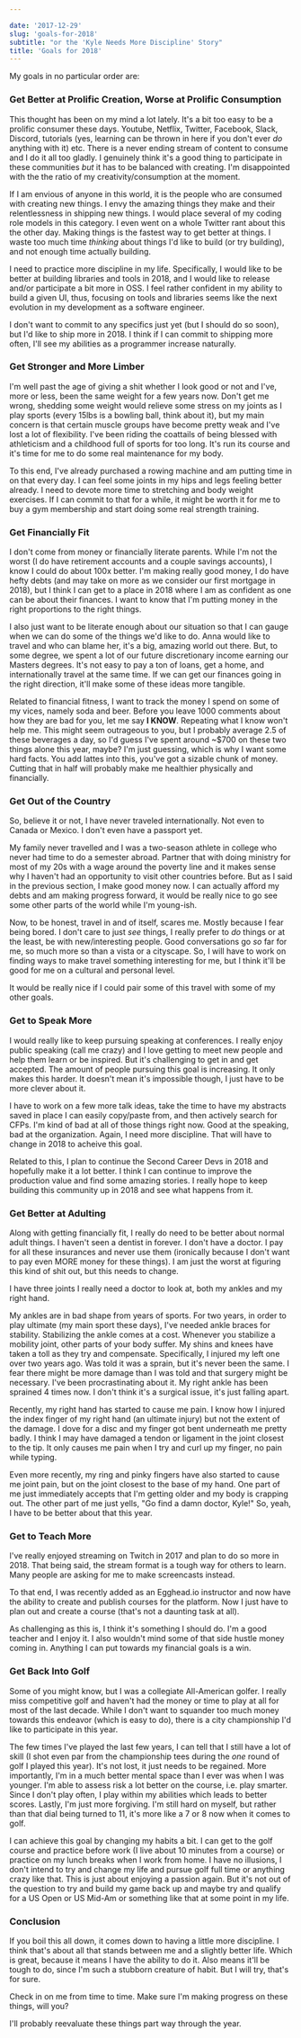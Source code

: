 ```yaml
---

date: '2017-12-29'
slug: 'goals-for-2018'
subtitle: "or the 'Kyle Needs More Discipline' Story"
title: 'Goals for 2018'
---
```


My goals in no particular order are:

### Get Better at Prolific Creation, Worse at Prolific Consumption

This thought has been on my mind a lot lately. It's a bit too easy to be a prolific consumer these days. Youtube, Netflix, Twitter, Facebook, Slack, Discord, tutorials (yes, learning can be thrown in here if you don't ever _do_ anything with it) etc. There is a never ending stream of content to consume and I do it all too gladly. I genuinely think it's a good thing to participate in these communities _but_ it has to be balanced with creating. I'm disappointed with the the ratio of my creativity/consumption at the moment.

If I am envious of anyone in this world, it is the people who are consumed with creating new things. I envy the amazing things they make and their relentlessness in shipping new things. I would place several of my coding role models in this category. I even went on a whole Twitter rant about this the other day. Making things is the fastest way to get better at things. I waste too much time _thinking_ about things I'd like to build (or try building), and not enough time actually building.

I need to practice more discipline in my life. Specifically, I would like to be better at building libraries and tools in 2018, and I would like to release and/or participate a bit more in OSS. I feel rather confident in my ability to build a given UI, thus, focusing on tools and libraries seems like the next evolution in my development as a software engineer.

I don't want to commit to any specifics just yet (but I should do so soon), but I'd like to ship more in 2018. I think if I can commit to shipping more often, I'll see my abilities as a programmer increase naturally.

### Get Stronger and More Limber

I'm well past the age of giving a shit whether I look good or not and I've, more or less, been the same weight for a few years now. Don't get me wrong, shedding some weight would relieve some stress on my joints as I play sports (every 15lbs is a bowling ball, think about it), but my main concern is that certain muscle groups have become pretty weak and I've lost a lot of flexibility. I've been riding the coattails of being blessed with athleticism and a childhood full of sports for too long. It's run its course and it's time for me to do some real maintenance for my body.

To this end, I've already purchased a rowing machine and am putting time in on that every day. I can feel some joints in my hips and legs feeling better already. I need to devote more time to stretching and body weight exercises. If I can commit to that for a while, it might be worth it for me to buy a gym membership and start doing some real strength training.

### Get Financially Fit

I don't come from money or financially literate parents. While I'm not the worst (I do have retirement accounts and a couple savings accounts), I know I could do about 100x better. I'm making really good money, I do have hefty debts (and may take on more as we consider our first mortgage in 2018), but I think I can get to a place in 2018 where I am as confident as one can be about their finances. I want to know that I'm putting money in the right proportions to the right things.

I also just want to be literate enough about our situation so that I can gauge when we can do some of the things we'd like to do. Anna would like to travel and who can blame her, it's a big, amazing world out there. But, to some degree, we spent a lot of our future discretionary income earning our Masters degrees. It's not easy to pay a ton of loans, get a home, and internationally travel at the same time. If we can get our finances going in the right direction, it'll make some of these ideas more tangible.

Related to financial fitness, I want to track the money I spend on some of my vices, namely soda and beer. Before you leave 1000 comments about how they are bad for you, let me say **I KNOW**. Repeating what I know won't help me. This might seem outrageous to you, but I probably average 2.5 of these beverages a day, so I'd guess I've spent around ~\$700 on these two things alone this year, maybe? I'm just guessing, which is why I want some hard facts. You add lattes into this, you've got a sizable chunk of money. Cutting that in half will probably make me healthier physically and financially.

### Get Out of the Country

So, believe it or not, I have never traveled internationally. Not even to Canada or Mexico. I don't even have a passport yet.

My family never travelled and I was a two-season athlete in college who never had time to do a semester abroad. Partner that with doing ministry for most of my 20s with a wage around the poverty line and it makes sense why I haven't had an opportunity to visit other countries before. But as I said in the previous section, I make good money now. I can actually afford my debts and am making progress forward, it would be really nice to go see some other parts of the world while I'm young-ish.

Now, to be honest, travel in and of itself, scares me. Mostly because I fear being bored. I don't care to just _see_ things, I really prefer to _do_ things or at the least, be with new/interesting people. Good conversations go _so_ far for me, so much more so than a vista or a cityscape. So, I will have to work on finding ways to make travel something interesting for me, but I think it'll be good for me on a cultural and personal level.

It would be really nice if I could pair some of this travel with some of my other goals.

### Get to Speak More

I would really like to keep pursuing speaking at conferences. I really enjoy public speaking (call me crazy) and I love getting to meet new people and help them learn or be inspired. But it's challenging to get in and get accepted. The amount of people pursuing this goal is increasing. It only makes this harder. It doesn't mean it's impossible though, I just have to be more clever about it.

I have to work on a few more talk ideas, take the time to have my abstracts saved in place I can easily copy/paste from, and then actively search for CFPs. I'm kind of bad at all of those things right now. Good at the speaking, bad at the organization. Again, I need more discipline. That will have to change in 2018 to acheive this goal.

Related to this, I plan to continue the Second Career Devs in 2018 and hopefully make it a lot better. I think I can continue to improve the production value and find some amazing stories. I really hope to keep building this community up in 2018 and see what happens from it.

### Get Better at Adulting

Along with getting financially fit, I really do need to be better about normal adult things. I haven't seen a dentist in forever. I don't have a doctor. I pay for all these insurances and never use them (ironically because I don't want to pay even MORE money for these things). I am just the worst at figuring this kind of shit out, but this needs to change.

I have three joints I really need a doctor to look at, both my ankles and my right hand.

My ankles are in bad shape from years of sports. For two years, in order to play ultimate (my main sport these days), I've needed ankle braces for stability. Stabilizing the ankle comes at a cost. Whenever you stabilize a mobility joint, other parts of your body suffer. My shins and knees have taken a toll as they try and compensate. Specifically, I injured my left one over two years ago. Was told it was a sprain, but it's never been the same. I fear there might be more damage than I was told and that surgery might be necessary. I've been procrastinating about it. My right ankle has been sprained 4 times now. I don't think it's a surgical issue, it's just falling apart.

Recently, my right hand has started to cause me pain. I know how I injured the index finger of my right hand (an ultimate injury) but not the extent of the damage. I dove for a disc and my finger got bent underneath me pretty badly. I think I may have damaged a tendon or ligament in the joint closest to the tip. It only causes me pain when I try and curl up my finger, no pain while typing.

Even more recently, my ring and pinky fingers have also started to cause me joint pain, but on the joint closest to the base of my hand. One part of me just immediately accepts that I'm getting older and my body is crapping out. The other part of me just yells, "Go find a damn doctor, Kyle!" So, yeah, I have to be better about that this year.

### Get to Teach More

I've really enjoyed streaming on Twitch in 2017 and plan to do so more in 2018. That being said, the stream format is a tough way for others to learn. Many people are asking for me to make screencasts instead.

To that end, I was recently added as an Egghead.io instructor and now have the ability to create and publish courses for the platform. Now I just have to plan out and create a course (that's not a daunting task at all).

As challenging as this is, I think it's something I should do. I'm a good teacher and I enjoy it. I also wouldn't mind some of that side hustle money coming in. Anything I can put towards my financial goals is a win.

### Get Back Into Golf

Some of you might know, but I was a collegiate All-American golfer. I really miss competitive golf and haven't had the money or time to play at all for most of the last decade. While I don't want to squander too much money towards this endeavor (which is easy to do), there is a city championship I'd like to participate in this year.

The few times I've played the last few years, I can tell that I still have a lot of skill (I shot even par from the championship tees during the _one_ round of golf I played this year). It's not lost, it just needs to be regained. More importantly, I'm in a much better mental space than I ever was when I was younger. I'm able to assess risk a lot better on the course, i.e. play smarter. Since I don't play often, I play within my abilities which leads to better scores. Lastly, I'm just more forgiving. I'm still hard on myself, but rather than that dial being turned to 11, it's more like a 7 or 8 now when it comes to golf.

I can achieve this goal by changing my habits a bit. I can get to the golf course and practice before work (I live about 10 minutes from a course) or practice on my lunch breaks when I work from home. I have no illusions, I don't intend to try and change my life and pursue golf full time or anything crazy like that. This is just about enjoying a passion again. But it's not out of the question to try and build my game back up and maybe try and qualify for a US Open or US Mid-Am or something like that at some point in my life.

### Conclusion

If you boil this all down, it comes down to having a little more discipline. I think that's about all that stands between me and a slightly better life. Which is great, because it means I have the ability to do it. Also means it'll be tough to do, since I'm such a stubborn creature of habit. But I will try, that's for sure.

Check in on me from time to time. Make sure I'm making progress on these things, will you?

I'll probably reevaluate these things part way through the year.
